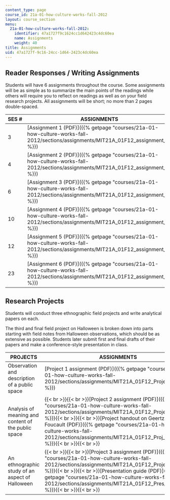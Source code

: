 ```yaml
---
content_type: page
course_id: 21a-01-how-culture-works-fall-2012
layout: course_section
menu:
  21a-01-how-culture-works-fall-2012:
    identifier: 47a1727f9c1624cc1d642423c4dc60ea
    name: Assignments
    weight: 40
title: Assignments
uid: 47a1727f-9c16-24cc-1d64-2423c4dc60ea
---
```


Reader Responses / Writing Assignments
--------------------------------------

Students will have 6 assignments throughout the course. Some assignments will be as simple as to summarize the main points of the readings while others will require you to reflect on readings as well as on your field research projects. All assignments will be short; no more than 2 pages double-spaced.

| SES # | ASSIGNMENTS |
| --- | --- |
| 3 | [Assignment 1 (PDF)]({{% getpage "courses/21a-01-how-culture-works-fall-2012/sections/assignments/MIT21A_01F12_assignment_1" %}}) |
| 4 | [Assignment 2 (PDF)]({{% getpage "courses/21a-01-how-culture-works-fall-2012/sections/assignments/MIT21A_01F12_assignment_2" %}}) |
| 6 | [Assignment 3 (PDF)]({{% getpage "courses/21a-01-how-culture-works-fall-2012/sections/assignments/MIT21A_01F12_assignment_3" %}}) |
| 10 | [Assignment 4 (PDF)]({{% getpage "courses/21a-01-how-culture-works-fall-2012/sections/assignments/MIT21A_01F12_assignment_4" %}}) |
| 12 | [Assignment 5 (PDF)]({{% getpage "courses/21a-01-how-culture-works-fall-2012/sections/assignments/MIT21A_01F12_assignment_5" %}}) |
| 23 | [Assignment 6 (PDF)]({{% getpage "courses/21a-01-how-culture-works-fall-2012/sections/assignments/MIT21A_01F12_assignment_6" %}}) 

Research Projects
-----------------

Students will conduct three ethnographic field projects and write analytical papers on each.

The third and final field project on Halloween is broken down into parts starting with field notes from Halloween observations, which should be as extensive as possible. Students later submit first and final drafts of their papers and make a conference-style presentation in class.

| PROJECTS | ASSIGNMENTS |
| --- | --- |
| Observation and description of a public space | [Project 1 assignment (PDF)]({{% getpage "courses/21a-01-how-culture-works-fall-2012/sections/assignments/MIT21A_01F12_Project_One" %}}) |
| Analysis of meaning and content of the public space | {{< br >}}{{< br >}}[Project 2 assignment (PDF)]({{% getpage "courses/21a-01-how-culture-works-fall-2012/sections/assignments/MIT21A_01F12_Project_Two" %}}){{< br >}}{{< br >}}[Project handout on Geertz and Foucault (PDF)]({{% getpage "courses/21a-01-how-culture-works-fall-2012/sections/assignments/MIT21A_01F12_Proj_Two_hand" %}}){{< br >}}{{< br >}} |
| An ethnographic study of an aspect of Halloween | {{< br >}}{{< br >}}[Project 3 assignment (PDF)]({{% getpage "courses/21a-01-how-culture-works-fall-2012/sections/assignments/MIT21A_01F12_Project_Three" %}}){{< br >}}{{< br >}}[Presentation guide (PDF)]({{% getpage "courses/21a-01-how-culture-works-fall-2012/sections/assignments/MIT21A_01F12_Pres_guide" %}}){{< br >}}{{< br >}}